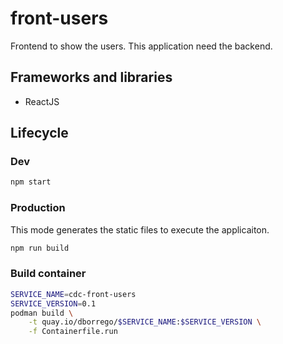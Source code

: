 # front-users

Frontend to show the users. This application need the backend.

## Frameworks and libraries
* ReactJS

## Lifecycle

### Dev

```bash
npm start
```

### Production

This mode generates the static files to execute the applicaiton.

```bash
npm run build
```

### Build container

```bash
SERVICE_NAME=cdc-front-users
SERVICE_VERSION=0.1
podman build \
    -t quay.io/dborrego/$SERVICE_NAME:$SERVICE_VERSION \
    -f Containerfile.run
```

